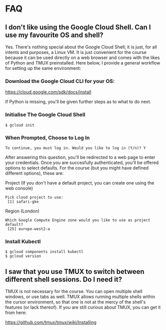 # FAQ

## I don't like using the Google Cloud Shell. Can I use my favourite OS and shell?

Yes. There's nothing special about the Google Cloud Shell; it is just, for all intents and purposes, a Linux VM. It is just convenient for the course because it can be used directly on a web browser and comes with the likes of Python and TMUX preinstalled. Here below, I provide a general workflow for setting up the same environment:

### Download the Google Cloud CLI for your OS:

https://cloud.google.com/sdk/docs/install

If Python is missing, you'll be given further steps as to what to do next.

### Initialise The Google Cloud Shell

```
$ gcloud init
```

### When Prompted, Choose to Log In

```
To continue, you must log in. Would you like to log in (Y/n)? Y
```

After answering this question, you'll be redirected to a web page to enter your credentials.
Once you are succesfully authenticated, you'll be offered options to select defaults. For the course (but you might have defined different options), these are:

Project (If you don't have a default project, you can create one using the web console)

```
Pick cloud project to use: 
 [1] safari-gke
```

Region (London)

```
Which Google Compute Engine zone would you like to use as project default?
 [25] europe-west2-a
```

### Install Kubectl

```
$ gcloud components install kubectl
$ gcloud version 
```

## I saw that you use TMUX to switch between different shell sessions. Do I need it?

TMUX is not necessary for the course. You can open multiple shell windows, or use tabs as well. TMUX allows running multiple shells within the cursor environment, so that one is not at the mercy of the shell's features (or lack thereof). If you are still curious about TMUX, you can get it from here:

https://github.com/tmux/tmux/wiki/Installing






